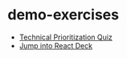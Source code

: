 # demo-exercises
  - [Technical Prioritization Quiz](https://github.com/Gufsky1/demo-exercises/blob/master/technical-prioritization-quiz.md)
  - [Jump into React Deck](https://github.com/Gufsky1/demo-exercises/blob/master/jump-into-react.pdf)

